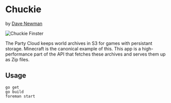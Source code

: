 # Chuckie
by [Dave Newman](http://github.com/whatupdave)

![Chuckie Finster](http://upload.wikimedia.org/wikipedia/en/c/ce/Charles_crandall_chuckie_finster_jr.jpg)

The Party Cloud keeps world archives in S3 for games with persistant storage. Minecraft is the canonical example of this. This app is a high-performance part of the API that fetches these archives and serves them up as Zip files.

## Usage

    go get
    go build
    foreman start
